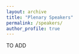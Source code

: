 ```yaml
---
layout: archive
title: "Plenary Speakers"
permalink: /speakers/
author_profile: true
---
```


TO ADD